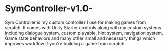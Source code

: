 # SymController-v1.0-
Sym Controller is my custom controller I use for making games from scratch. It comes with Unity Starter controls along with my custom systems including dialogue system, custom playable, hint system, navigation system, Game state behaviors and many other small and necessary things which improves workflow if you're building a game from scratch. 
